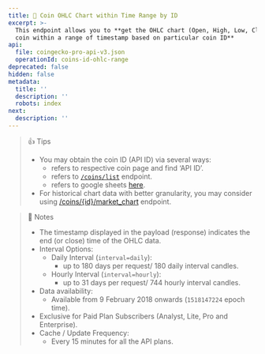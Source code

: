 ```yaml
---
title: 💼 Coin OHLC Chart within Time Range by ID
excerpt: >-
  This endpoint allows you to **get the OHLC chart (Open, High, Low, Close) of a
  coin within a range of timestamp based on particular coin ID**
api:
  file: coingecko-pro-api-v3.json
  operationId: coins-id-ohlc-range
deprecated: false
hidden: false
metadata:
  title: ''
  description: ''
  robots: index
next:
  description: ''
---
```

> 👍 Tips
> 
> - You may obtain the coin ID (API ID) via several ways:
>   - refers to respective coin page and find ‘API ID’.
>   - refers to [`/coins/list`](/reference/coins-list) endpoint.
>   - refers to google sheets [here](https://docs.google.com/spreadsheets/d/1wTTuxXt8n9q7C4NDXqQpI3wpKu1_5bGVmP9Xz0XGSyU/edit?usp=sharing).
> - For historical chart data with better granularity, you may consider using [/coins/{id}/market_chart](/reference/coins-id-market-chart) endpoint.

> 📘 Notes
> 
> - The timestamp displayed in the payload (response) indicates the end (or close) time of the OHLC data.
> - Interval Options:
>   - Daily Interval (`interval=daily`):
>     - up to 180 days per request/ 180 daily interval candles.
>   - Hourly Interval (`interval=hourly`):
>     - up to 31 days per request/ 744 hourly interval candles.
> - Data availability: 
>   - Available from 9 February 2018 onwards (`1518147224` epoch time).
> - Exclusive for Paid Plan Subscribers (Analyst, Lite, Pro and Enterprise).
> - Cache / Update Frequency: 
>   - Every 15 minutes for all the API plans.